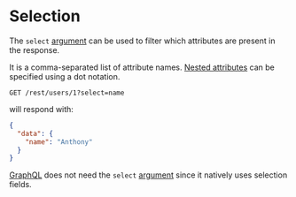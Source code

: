 # Selection

The `select` [argument](client/syntax/rpc.md#rpc) can be used to filter which attributes are
present in the response.

It is a comma-separated list of attribute names.
[Nested attributes](client/query/relations.md#populating-nested-collections) can be
specified using a dot notation.

```HTTP
GET /rest/users/1?select=name
```

will respond with:

```json
{
  "data": {
    "name": "Anthony"
  }
}
```

[GraphQL](client/syntax/graphql.md#selection-and-population) does not need the
`select` [argument](client/syntax/rpc.md#rpc) since it natively uses selection fields.

